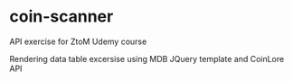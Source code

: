 # coin-scanner
API exercise for ZtoM Udemy course 

Rendering data table excersise using MDB JQuery template and CoinLore API
